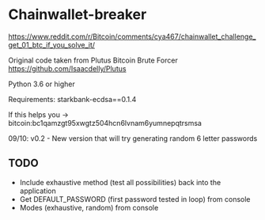 # Chainwallet-breaker
https://www.reddit.com/r/Bitcoin/comments/cya467/chainwallet_challenge_get_01_btc_if_you_solve_it/

Original code taken from Plutus Bitcoin Brute Forcer https://github.com/Isaacdelly/Plutus

Python 3.6 or higher

Requirements: starkbank-ecdsa==0.1.4

If this helps you -> bitcoin:bc1qamzgt95xwgtz504hcn6lvnam6yumnepqtrsmsa

09/10: v0.2 - New version that will try generating random 6 letter passwords

## TODO
- Include exhaustive method (test all possibilities) back into the application
- Get DEFAULT_PASSWORD (first password tested in loop) from console
- Modes (exhaustive, random) from console


